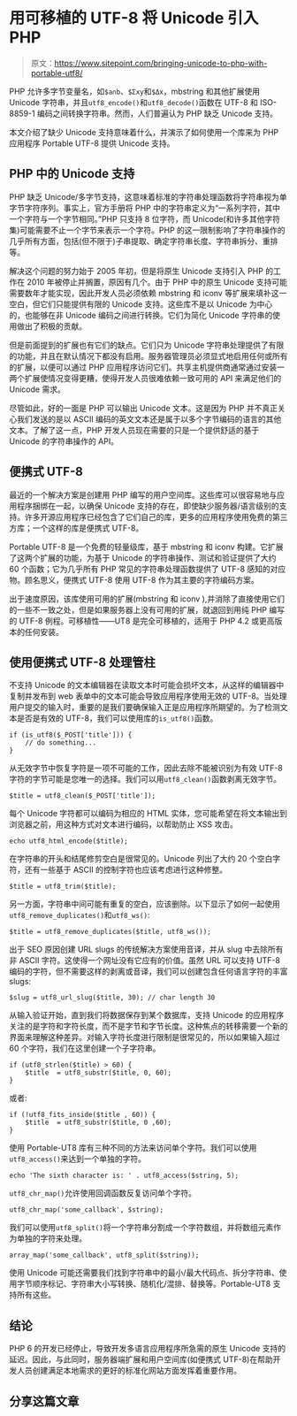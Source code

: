 # 用可移植的 UTF-8 将 Unicode 引入 PHP

> 原文：<https://www.sitepoint.com/bringing-unicode-to-php-with-portable-utf8/>

PHP 允许多字节变量名，如`$a∩b`、`$Ʃxy`和`$Δx`，mbstring 和其他扩展使用 Unicode 字符串，并且`utf8_encode()`和`utf8_decode()`函数在 UTF-8 和 ISO-8859-1 编码之间转换字符串。然而，人们普遍认为 PHP 缺乏 Unicode 支持。

本文介绍了缺少 Unicode 支持意味着什么，并演示了如何使用一个库来为 PHP 应用程序 Portable UTF-8 提供 Unicode 支持。

## PHP 中的 Unicode 支持

PHP 缺乏 Unicode/多字节支持，这意味着标准的字符串处理函数将字符串视为单字节字符序列。事实上，官方手册将 PHP 中的字符串定义为“一系列字符，其中一个字符与一个字节相同。”PHP 只支持 8 位字符，而 Unicode(和许多其他字符集)可能需要不止一个字节来表示一个字符。PHP 的这一限制影响了字符串操作的几乎所有方面，包括(但不限于)子串提取、确定字符串长度、字符串拆分、重排等。

解决这个问题的努力始于 2005 年初，但是将原生 Unicode 支持引入 PHP 的工作在 2010 年被停止并搁置，原因有几个。由于 PHP 中的原生 Unicode 支持可能需要数年才能实现，因此开发人员必须依赖 mbstring 和 iconv 等扩展来填补这一空白，但它们只能提供有限的 Unicode 支持。这些库不是以 Unicode 为中心的，也能够在非 Unicode 编码之间进行转换。它们为简化 Unicode 字符串的使用做出了积极的贡献。

但是前面提到的扩展也有它们的缺点。它们只为 Unicode 字符串处理提供了有限的功能，并且在默认情况下都没有启用。服务器管理员必须显式地启用任何或所有的扩展，以便可以通过 PHP 应用程序访问它们。共享主机提供商通常通过安装一两个扩展使情况变得更糟，使得开发人员很难依赖一致可用的 API 来满足他们的 Unicode 需求。

尽管如此，好的一面是 PHP 可以输出 Unicode 文本。这是因为 PHP 并不真正关心我们发送的是以 ASCII 编码的英文文本还是属于以多个字节编码的语言的其他文本。了解了这一点，PHP 开发人员现在需要的只是一个提供舒适的基于 Unicode 的字符串操作的 API。

## 便携式 UTF-8

最近的一个解决方案是创建用 PHP 编写的用户空间库。这些库可以很容易地与应用程序捆绑在一起，以确保 Unicode 支持的存在，即使缺少服务器/语言级别的支持。许多开源应用程序已经包含了它们自己的库，更多的应用程序使用免费的第三方库；一个这样的库是便携式 UTF-8。

Portable UTF-8 是一个免费的轻量级库，基于 mbstring 和 iconv 构建。它扩展了这两个扩展的功能，为基于 Unicode 的字符串操作、测试和验证提供了大约 60 个函数；它为几乎所有 PHP 常见的字符串处理函数提供了 UTF-8 感知的对应物。顾名思义，便携式 UTF-8 使用 UTF-8 作为其主要的字符编码方案。

出于速度原因，该库使用可用的扩展(mbstring 和 iconv ),并消除了直接使用它们的一些不一致之处，但是如果服务器上没有可用的扩展，就退回到用纯 PHP 编写的 UTF-8 例程。可移植性——UT8 是完全可移植的，适用于 PHP 4.2 或更高版本的任何安装。

## 使用便携式 UTF-8 处理管柱

不支持 Unicode 的文本编辑器在读取文本时可能会损坏文本，从这样的编辑器中复制并发布到 web 表单中的文本可能会导致应用程序使用无效的 UTF-8。当处理用户提交的输入时，重要的是我们要确保输入正是应用程序所期望的。为了检测文本是否是有效的 UTF-8，我们可以使用库的`is_utf8()`函数。

```
if (is_utf8($_POST['title'])) {
    // do something...
}
```

从无效字节中恢复字符是一项不可能的工作，因此去除不能被识别为有效 UTF-8 字符的字节可能是您唯一的选择。我们可以用`utf8_clean()`函数剥离无效字节。

```
$title = utf8_clean($_POST['title']);
```

每个 Unicode 字符都可以编码为相应的 HTML 实体，您可能希望在将文本输出到浏览器之前，用这种方式对文本进行编码，以帮助防止 XSS 攻击。

```
echo utf8_html_encode($title);
```

在字符串的开头和结尾修剪空白是很常见的。Unicode 列出了大约 20 个空白字符，还有一些基于 ASCII 的控制字符也应该考虑进行这种修整。

```
$title = utf8_trim($title);
```

另一方面，字符串中间可能有重复的空白，应该删除。以下显示了如何一起使用`utf8_remove_duplicates()`和`utf8_ws()`:

```
$title = utf8_remove_duplicates($title, utf8_ws());
```

出于 SEO 原因创建 URL slugs 的传统解决方案使用音译，并从 slug 中去除所有非 ASCII 字符。这使得一个网址没有它应有的价值。虽然 URL 可以支持 UTF-8 编码的字符，但不需要这样的剥离或音译，我们可以创建包含任何语言字符的丰富 slugs:

```
$slug = utf8_url_slug($title, 30); // char length 30
```

从输入验证开始，直到我们将数据保存到某个数据库，支持 Unicode 的应用程序关注的是字符和字符长度，而不是字节和字节长度。这种焦点的转移需要一个新的界面来理解这种差异。对输入字符长度进行限制是很常见的，所以如果输入超过 60 个字符，我们在这里创建一个子字符串。

```
if (utf8_strlen($title) > 60) {
    $title  = utf8_substr($title, 0, 60);
}
```

或者:

```
if (!utf8_fits_inside($title , 60)) {
    $title  = utf8_substr($title, 0 ,60);
}
```

使用 Portable-UT8 库有三种不同的方法来访问单个字符。我们可以使用`utf8_access()`来达到一个单独的字符。

```
echo 'The sixth character is: ' . utf8_access($string, 5);
```

`utf8_chr_map()`允许使用回调函数反复访问单个字符。

```
utf8_chr_map('some_callback', $string);
```

我们可以使用`utf8_split()`将一个字符串分割成一个字符数组，并将数组元素作为单独的字符来处理。

```
array_map('some_callback', utf8_split($string));
```

使用 Unicode 可能还需要我们找到字符串中的最小/最大代码点、拆分字符串、使用字节顺序标记、字符串大小写转换、随机化/混排、替换等。Portable-UT8 支持所有这些。

## 结论

PHP 6 的开发已经停止，导致开发多语言应用程序所急需的原生 Unicode 支持的延迟。因此，与此同时，服务器端扩展和用户空间库(如便携式 UTF-8)在帮助开发人员创建满足本地需求的更好的标准化网站方面发挥着重要作用。

## 分享这篇文章